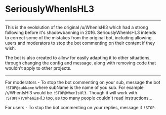 # SeriouslyWhenIsHL3

---

This is the evololution of the original /u/WhenIsHl3 which had a strong following before it's shadowbanning in 2016. SeriouslyWhenIsHL3 intends to correct some of the mistakes from the original bot, including allowing users and moderators to stop the bot commenting on their content if they wish. 

The bot is also created to allow for easily adapting it to other situations, through changing the config and message, along with removing code that wouldn't apply to other projects. 

---

For moderators - To stop the bot commenting on your sub, message the bot `!STOP@subName` where subName is the name of you sub. For example /r/WhenIsHl3 would be `!STOP@WhenIsHl3`. Though it will work with `!STOP@/r/WhenIsHl3` too, as too many people couldn't read instructions...

For users - To stop the bot commenting on your replies, message it `!STOP`. 
